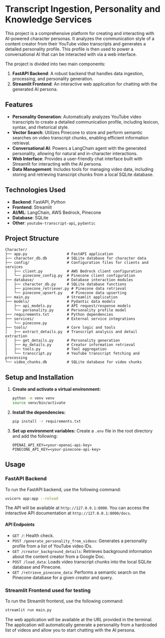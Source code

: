 # Transcript Ingestion, Personality and Knowledge Services

This project is a comprehensive platform for creating and interacting with AI-powered character personas. It analyzes the communication style of a content creator from their YouTube video transcripts and generates a detailed personality profile. This profile is then used to power a conversational AI that can be interacted with via a web interface.

The project is divided into two main components:

1.  **FastAPI Backend**: A robust backend that handles data ingestion, processing, and personality generation.
2.  **Streamlit Frontend**: An interactive web application for chatting with the generated AI persona.

## Features

- **Personality Generation**: Automatically analyzes YouTube video transcripts to create a detailed communication profile, including lexicon, syntax, and rhetorical style.
- **Vector Search**: Utilizes Pinecone to store and perform semantic searches on video transcript chunks, enabling efficient information retrieval.
- **Conversational AI**: Powers a LangChain agent with the generated personality, allowing for natural and in-character interactions.
- **Web Interface**: Provides a user-friendly chat interface built with Streamlit for interacting with the AI persona.
- **Data Management**: Includes tools for managing video data, including storing and retrieving transcript chunks from a local SQLite database.

## Technologies Used

- **Backend**: FastAPI, Python
- **Frontend**: Streamlit
- **AI/ML**: LangChain, AWS Bedrock, Pinecone
- **Database**: SQLite
- **Other**: `youtube-transcript-api`, `pydantic`

## Project Structure

```
Character/
├── app.py                  # FastAPI application
├── character_db.db         # SQLite database for character data
├── config/                 # Configuration files for clients and services
│   ├── client.py           # AWS Bedrock client configuration
│   └── pinecone_config.py  # Pinecone client configuration
├── database/               # Database interaction modules
│   ├── character_db.py     # SQLite database functions
│   ├── pinecone_retriever.py # Pinecone data retrieval
│   └── pinecone_upsert.py    # Pinecone data upserting
├── main.py                 # Streamlit application
├── models/                 # Pydantic data models
│   ├── api_models.py       # API request/response models
│   └── personality.py      # Personality profile model
├── requirements.txt        # Python dependencies
├── services/               # External service integrations
│   └── pinecone.py
├── tools/                  # Core logic and tools
│   ├── extract_details.py  # Transcript analysis and detail extraction
│   ├── get_details.py      # Personality generation
│   ├── my_details.py       # Creator information retrieval
│   ├── tools.py            # Tool aggregation
│   └── transcript.py       # YouTube transcript fetching and processing
└── video_chunks.db         # SQLite database for video chunks
```

## Setup and Installation

1.  **Create and activate a virtual environment:**
    ```bash
    python -m venv venv
    source venv/bin/activate
    ```

2.  **Install the dependencies:**
    ```bash
    pip install -r requirements.txt
    ```

3.  **Set up environment variables:**
    Create a `.env` file in the root directory and add the following:

    ```
    OPENAI_API_KEY=<your-openai-api-key>
    PINECONE_API_KEY=<your-pinecone-api-key>
    ```

## Usage

### FastAPI Backend

To run the FastAPI backend, use the following command:

```bash
uvicorn app:app --reload
```

The API will be available at `http://127.0.0.1:8000`. You can access the interactive API documentation at `http://127.0.0.1:8000/docs`.

#### API Endpoints

- `GET /`: Health check.
- `POST /generate_personality_from_videos`: Generates a personality profile from a list of YouTube video IDs.
- `GET /creator_background_details`: Retrieves background information about the content creator from a Google Doc.
- `POST /load_data`: Loads video transcript chunks into the local SQLite database and Pinecone.
- `GET /retrieve_pinecone_data`: Performs a semantic search on the Pinecone database for a given creator and query.

### Streamlit Frontend used for testing

To run the Streamlit frontend, use the following command:

```bash
streamlit run main.py
```

The web application will be available at the URL provided in the terminal. The application will automatically generate a personality from a hardcoded list of videos and allow you to start chatting with the AI persona. 